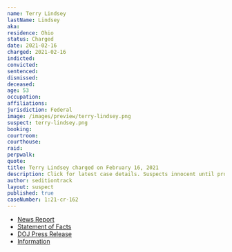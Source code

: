 ```yaml
---
name: Terry Lindsey
lastName: Lindsey
aka:
residence: Ohio
status: Charged
date: 2021-02-16
charged: 2021-02-16
indicted:
convicted: 
sentenced: 
dismissed: 
deceased:
age: 53
occupation:
affiliations:
jurisdiction: Federal
image: /images/preview/terry-lindsey.png
suspect: terry-lindsey.png
booking:
courtroom:
courthouse:
raid:
perpwalk:
quote:
title: Terry Lindsey charged on February 16, 2021
description: Click for latest case details. Suspects innocent until proven guilty.
author: seditiontrack
layout: suspect
published: true
caseNumber: 1:21-cr-162
---
```

- [News Report](https://www.newsbreak.com/colorado/colorado-springs/news/2166074234842/ohios-terry-lynn-lindsey-yet-to-be-arrested-after-entering-us-capitol-with-colorado-springs-glenn-wes-lee-croy)
- [Statement of Facts](https://www.justice.gov/usao-dc/case-multi-defendant/file/1371331/download)
- [DOJ Press Release](https://www.justice.gov/usao-dc/case-multi-defendant/file/1377836/download)
- [Information](https://www.justice.gov/usao-dc/case-multi-defendant/file/1377836/download)

